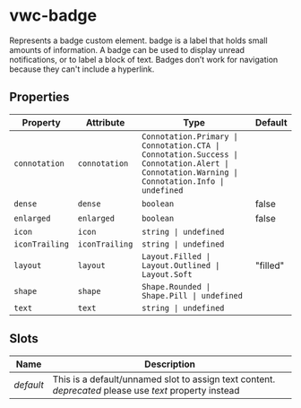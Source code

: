 # vwc-badge

Represents a badge custom element.
badge is a label that holds small amounts of information. A badge can be used to display unread notifications, or to label a block of text. Badges don’t work for navigation because they can't include a hyperlink.

## Properties

| Property       | Attribute      | Type                                                                                                                                         | Default  |
| -------------- | -------------- | -------------------------------------------------------------------------------------------------------------------------------------------- | -------- |
| `connotation`  | `connotation`  | `Connotation.Primary \| Connotation.CTA \| Connotation.Success \| Connotation.Alert \| Connotation.Warning \| Connotation.Info \| undefined` |          |
| `dense`        | `dense`        | `boolean`                                                                                                                                    | false    |
| `enlarged`     | `enlarged`     | `boolean`                                                                                                                                    | false    |
| `icon`         | `icon`         | `string \| undefined`                                                                                                                        |          |
| `iconTrailing` | `iconTrailing` | `string \| undefined`                                                                                                                        |          |
| `layout`       | `layout`       | `Layout.Filled \| Layout.Outlined \| Layout.Soft`                                                                                            | "filled" |
| `shape`        | `shape`        | `Shape.Rounded \| Shape.Pill \| undefined`                                                                                                   |          |
| `text`         | `text`         | `string \| undefined`                                                                                                                        |          |

## Slots

| Name | Description                                                                                            |
| ---- | ------------------------------------------------------------------------------------------------------ |
|  _default_  | This is a default/unnamed slot to assign text content. *deprecated* please use _text_ property instead |
